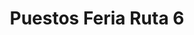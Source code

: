 ---
title: "Puestos Feria Ruta 6"
url: /campana/puestos-feria-ruta-6-avenida-rivadavia-8/
shop: Lebensmittel
---
